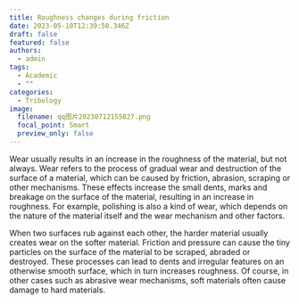 ```yaml
---
title: Roughness changes during friction
date: 2023-05-10T12:39:50.346Z
draft: false
featured: false
authors:
  - admin
tags:
  - Academic
  - ""
categories:
  - Tribology
image:
  filename: qq图片20230712155827.png
  focal_point: Smart
  preview_only: false
---
```

Wear usually results in an increase in the roughness of the material, but not always. Wear refers to the process of gradual wear and destruction of the surface of a material, which can be caused by friction, abrasion, scraping or other mechanisms. These effects increase the small dents, marks and breakage on the surface of the material, resulting in an increase in roughness. For example, polishing is also a kind of wear, which depends on the nature of the material itself and the wear mechanism and other factors.

When two surfaces rub against each other, the harder material usually creates wear on the softer material. Friction and pressure can cause the tiny particles on the surface of the material to be scraped, abraded or destroyed. These processes can lead to dents and irregular features on an otherwise smooth surface, which in turn increases roughness. Of course, in other cases such as abrasive wear mechanisms, soft materials often cause damage to hard materials.
